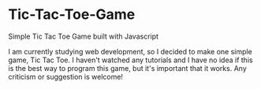 # Tic-Tac-Toe-Game
Simple Tic Tac Toe Game built with Javascript

I am currently studying web development, so I decided to make one simple game, Tic Tac Toe. 
I haven't watched any tutorials and I have no idea if this is the best way to program this game, but it's important that it works.
Any criticism or suggestion is welcome!
